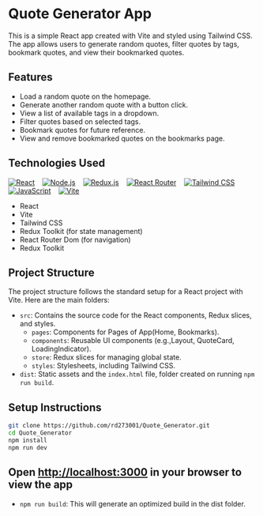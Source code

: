 # Quote Generator App

This is a simple React app created with Vite and styled using Tailwind CSS. The app allows users to generate random quotes, filter quotes by tags, bookmark quotes, and view their bookmarked quotes.

## Features

- Load a random quote on the homepage.
- Generate another random quote with a button click.
- View a list of available tags in a dropdown.
- Filter quotes based on selected tags.
- Bookmark quotes for future reference.
- View and remove bookmarked quotes on the bookmarks page.

## Technologies Used

[![React](https://img.shields.io/badge/React-20232A?style=for-the-badge&logo=react&logoColor=61DAFB)](#) &nbsp;&nbsp;
[![Node.js](https://img.shields.io/badge/Node%20js-339933?style=for-the-badge&logo=nodedotjs&logoColor=white)](#) &nbsp;&nbsp;
[![Redux.js](https://img.shields.io/badge/Redux-593D88?style=for-the-badge&logo=redux&logoColor=white)](#) &nbsp;&nbsp;
[![React Router](https://img.shields.io/badge/React_Router-CA4245?style=for-the-badge&logo=react-router&logoColor=white)](#) &nbsp;&nbsp;
[![Tailwind CSS](https://img.shields.io/badge/Tailwind_CSS-38B2AC?style=for-the-badge&logo=tailwind-css&logoColor=white)](#) &nbsp;&nbsp;
[![JavaScript](https://img.shields.io/badge/JavaScript-323330?style=for-the-badge&logo=javascript&logoColor=F7DF1E)](#) &nbsp;&nbsp;
[![Vite](https://img.shields.io/badge/Vite-B73BFE?style=for-the-badge&logo=vite&logoColor=FFD62E)](#)

- React
- Vite
- Tailwind CSS
- Redux Toolkit (for state management)
- React Router Dom (for navigation)
- Redux Toolkit

## Project Structure

The project structure follows the standard setup for a React project with Vite. Here are the main folders:

- `src`: Contains the source code for the React components, Redux slices, and styles.
  - `pages`: Components for Pages of App(Home, Bookmarks).
  - `components`: Reusable UI components (e.g.,Layout, QuoteCard, LoadingIndicator).
  - `store`: Redux slices for managing global state.
  - `styles`: Stylesheets, including Tailwind CSS.
- `dist`: Static assets and the `index.html` file, folder created on running `npm run build`.

## Setup Instructions

```bash
git clone https://github.com/rd273001/Quote_Generator.git
cd Quote_Generator
npm install
npm run dev
```

## Open <http://localhost:3000> in your browser to view the app

- `npm run build`: This will generate an optimized build in the dist folder.
